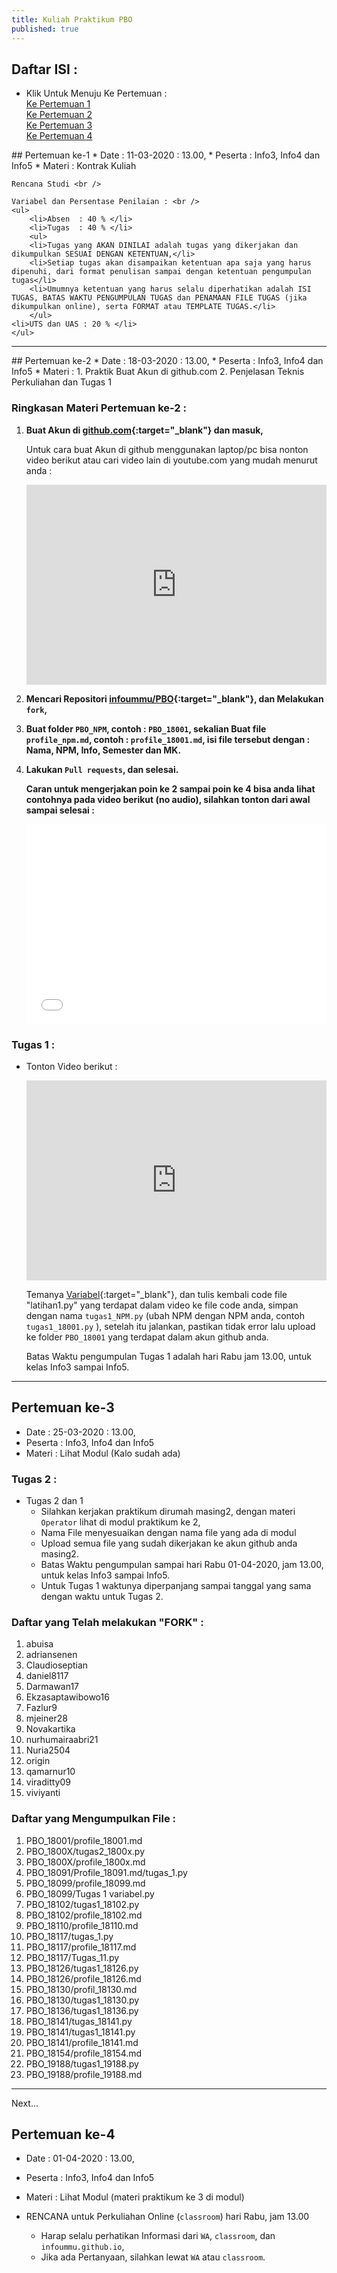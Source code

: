 ```yaml
---
title: Kuliah Praktikum PBO
published: true
---
```

## Daftar ISI : 
* Klik Untuk Menuju Ke Pertemuan : <br />
	[Ke Pertemuan 1](#pertemuan1) <br />
	[Ke Pertemuan 2](#pertemuan2) <br />
	[Ke Pertemuan 3](#pertemuan3) <br />
	[Ke Pertemuan 4](#pertemuan4) <br />



<p id="pertemuan1"></p>
## Pertemuan ke-1 
* Date 		: 11-03-2020 : 13.00,
* Peserta 	: Info3, Info4 dan Info5
* Materi 	: Kontrak Kuliah


	Rencana Studi <br />

	Variabel dan Persentase Penilaian : <br />
	<ul>
		<li>Absen  : 40 % </li>
		<li>Tugas  : 40 % </li>
		<ul>
		<li>Tugas yang AKAN DINILAI adalah tugas yang dikerjakan dan dikumpulkan SESUAI DENGAN KETENTUAN,</li>
		<li>Setiap tugas akan disampaikan ketentuan apa saja yang harus dipenuhi, dari format penulisan sampai dengan ketentuan pengumpulan tugas</li>
		<li>Umumnya ketentuan yang harus selalu diperhatikan adalah ISI TUGAS, BATAS WAKTU PENGUMPULAN TUGAS dan PENAMAAN FILE TUGAS (jika dikumpulkan online), serta FORMAT atau TEMPLATE TUGAS.</li>
		</ul>
	<li>UTS dan UAS : 20 % </li>
	</ul>


***
<p id="pertemuan2"></p>
## Pertemuan ke-2
* Date 		: 18-03-2020 : 13.00,
* Peserta 	: Info3, Info4 dan Info5
* Materi 	:
	1. Praktik Buat Akun di github.com
	2. Penjelasan Teknis Perkuliahan dan Tugas 1
			
### Ringkasan Materi Pertemuan ke-2 :
1. <b>Buat Akun di [github.com](https://github.com){:target="_blank"} dan masuk, </b>


	Untuk cara buat Akun di github menggunakan laptop/pc bisa nonton video berikut atau cari video lain di youtube.com yang mudah menurut anda : 
	<div class="embed-container">
	  <iframe
		  src="https://www.youtube.com/embed/6U7_Om4zffM"
		  width="480"
		  height="320"
		  frameborder="0"
		  allowfullscreen="">
	  </iframe>
	</div>
<!--	https://youtu.be/6U7_Om4zffM-->

2. <b>Mencari Repositori [infoummu/PBO](https://github.com/infoummu/PBO){:target="_blank"}, dan Melakukan `fork`,  </b> 

3. <b>Buat folder `PBO_NPM`, contoh : `PBO_18001`, sekalian Buat file `profile_npm.md`, contoh : `profile_18001.md`, isi file tersebut dengan : Nama, NPM, Info, Semester dan MK.</b>
4. <b>Lakukan `Pull requests`, dan selesai.</b>
	
	<b>Caran untuk mengerjakan poin ke 2 sampai poin ke 4 bisa anda lihat contohnya pada video berikut (no audio), silahkan tonton dari awal sampai selesai :</b>

	<div class="embed-container">
	  <iframe
		  src="assets/reff/Cara_Fork_dan_Buat_Folder.mp4"
		  width="480"
		  height="320"
		  frameborder="0"
		  allowfullscreen="">
	  </iframe>
	</div>
	


### Tugas 1 :

* Tonton Video berikut :

	<div class="embed-container">
	  <iframe
		  src="https://www.youtube.com/embed/W9p7Bym4XXs"
		  width="480"
		  height="320"
		  frameborder="0"
		  allowfullscreen="">
	  </iframe>
	</div>
	
	Temanya [Variabel](https://www.youtube.com/watch?v=W9p7Bym4XXs){:target="_blank"}, dan tulis kembali code file "latihan1.py" yang terdapat dalam video ke file code anda, simpan dengan nama `tugas1_NPM.py`  (ubah NPM dengan NPM anda, contoh `tugas1_18001.py` ), setelah itu jalankan, pastikan tidak error lalu upload ke folder `PBO_18001` yang terdapat dalam akun github anda.
	
	Batas Waktu pengumpulan Tugas 1 adalah hari Rabu jam 13.00, untuk kelas Info3 sampai Info5.
  

***

<p id="pertemuan3"></p>

## Pertemuan ke-3
* Date 		: 25-03-2020 : 13.00,
* Peserta 	: Info3, Info4 dan Info5
* Materi 	: Lihat Modul (Kalo sudah ada)

<!--	* RENCANA untuk Perkuliahan Online hari Rabu, jam 13.00-->
<!--	* Persiapkan aplikasi [zoom](https://zoom.us/download){:target="_blank"}, untuk digunakan kuliah online-->
<!--	* Info3 sampai Info5 diharap siap-siap pada hari Rabu jam 13.00-->
<!--	* Teknis Kuliah Online menggunakan zoom akan digabung jika kondisi (jaringan) mendukung, jika tidak maka dibagi per kelas, dimulai dari Info3 kemudian Info4 dan Terakhir Info5, menyesuaikan situasi dan kondisi.-->
<!--	* Harap selalu perhatikan Informasi dari `WA`, `classroom`, dan `infoummu.github.io`, -->
<!--	* Jika ada Pertanyaan, silahkan lewat `WA` atau `classroom`.-->

### Tugas 2 :
* Tugas 2 dan 1 
	* Silahkan kerjakan praktikum dirumah masing2, dengan materi `Operator` lihat di modul praktikum ke 2,
	* Nama File menyesuaikan dengan nama file yang ada di modul
	* Upload semua file yang sudah dikerjakan ke akun github anda masing2.
	* Batas Waktu pengumpulan sampai hari Rabu 01-04-2020, jam 13.00, untuk kelas Info3 sampai Info5.
	* Untuk Tugas 1 waktunya diperpanjang sampai tanggal yang sama dengan waktu untuk Tugas 2.


### Daftar yang Telah melakukan "FORK" : 
1. abuisa
2. adriansenen
3. Claudioseptian
4. daniel8117
5. Darmawan17
6. Ekzasaptawibowo16
7. Fazlur9
8. mjeiner28
9. Novakartika
10. nurhumairaabri21
11. Nuria2504
12. origin
13. qamarnur10
14. viraditty09
15. viviyanti

### Daftar yang Mengumpulkan File : 
1. PBO_18001/profile_18001.md
2. PBO_1800X/tugas2_1800x.py
3. PBO_1800X/profile_1800x.md
4. PBO_18091/Profile_18091.md/tugas_1.py
5. PBO_18099/profile_18099.md
6. PBO_18099/Tugas 1 variabel.py
7. PBO_18102/tugas1_18102.py
8. PBO_18102/profile_18102.md
9. PBO_18110/profile_18110.md
10. PBO_18117/tugas_1.py
11. PBO_18117/profile_18117.md
12. PBO_18117/Tugas_11.py
13. PBO_18126/tugas1_18126.py
14. PBO_18126/profile_18126.md
15. PBO_18130/profil_18130.md
16. PBO_18130/tugas1_18130.py
17. PBO_18136/tugas1_18136.py
18. PBO_18141/tugas_18141.py
19. PBO_18141/tugas1_18141.py
20. PBO_18141/profile_18141.md
21. PBO_18154/profile_18154.md
22. PBO_19188/tugas1_19188.py
23. PBO_19188/profile_19188.md




***
<p id="pertemuan4"></p>
Next...

## Pertemuan ke-4
* Date 		: 01-04-2020 : 13.00,
* Peserta 	: Info3, Info4 dan Info5
* Materi 	: Lihat Modul (materi praktikum ke 3 di modul)

* RENCANA untuk Perkuliahan Online (`classroom`) hari Rabu, jam 13.00
	* Harap selalu perhatikan Informasi dari `WA`, `classroom`, dan `infoummu.github.io`, 
	* Jika ada Pertanyaan, silahkan lewat `WA` atau `classroom`.



